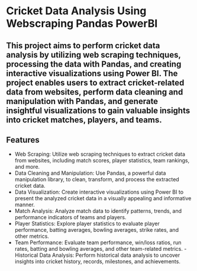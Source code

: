 # Cricket Data Analysis Using Webscraping Pandas PowerBI

## This project aims to perform cricket data analysis by utilizing web scraping techniques, processing the data with Pandas, and creating interactive visualizations using Power BI. The project enables users to extract cricket-related data from websites, perform data cleaning and manipulation with Pandas, and generate insightful visualizations to gain valuable insights into cricket matches, players, and teams.

## Features
- Web Scraping: Utilize web scraping techniques to extract cricket data from websites, including match scores, player statistics, team rankings, and more.
- Data Cleaning and Manipulation: Use Pandas, a powerful data manipulation library, to clean, transform, and process the extracted cricket data.
- Data Visualization: Create interactive visualizations using Power BI to present the analyzed cricket data in a visually appealing and informative manner.
- Match Analysis: Analyze match data to identify patterns, trends, and performance indicators of teams and players.
- Player Statistics: Explore player statistics to evaluate player performance, batting averages, bowling averages, strike rates, and other metrics.
- Team Performance: Evaluate team performance, win/loss ratios, run rates, batting and bowling averages, and other team-related metrics.
 -Historical Data Analysis: Perform historical data analysis to uncover insights into cricket history, records, milestones, and achievements.

